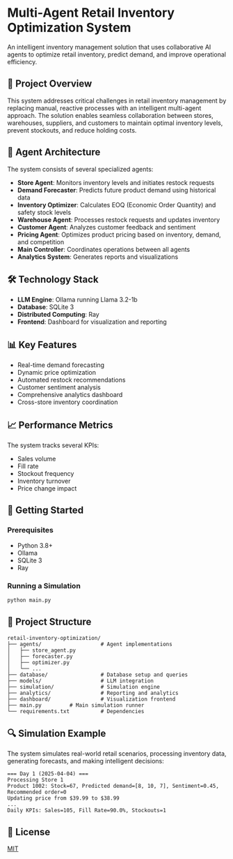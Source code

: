 # Multi-Agent Retail Inventory Optimization System

An intelligent inventory management solution that uses collaborative AI agents to optimize retail inventory, predict demand, and improve operational efficiency.

## 🌟 Project Overview

This system addresses critical challenges in retail inventory management by replacing manual, reactive processes with an intelligent multi-agent approach. The solution enables seamless collaboration between stores, warehouses, suppliers, and customers to maintain optimal inventory levels, prevent stockouts, and reduce holding costs.

## 🤖 Agent Architecture

The system consists of several specialized agents:

- **Store Agent**: Monitors inventory levels and initiates restock requests
- **Demand Forecaster**: Predicts future product demand using historical data
- **Inventory Optimizer**: Calculates EOQ (Economic Order Quantity) and safety stock levels
- **Warehouse Agent**: Processes restock requests and updates inventory
- **Customer Agent**: Analyzes customer feedback and sentiment
- **Pricing Agent**: Optimizes product pricing based on inventory, demand, and competition
- **Main Controller**: Coordinates operations between all agents
- **Analytics System**: Generates reports and visualizations

## 🛠️ Technology Stack

- **LLM Engine**: Ollama running Llama 3.2-1b
- **Database**: SQLite 3
- **Distributed Computing**: Ray
- **Frontend**: Dashboard for visualization and reporting

## 📊 Key Features

- Real-time demand forecasting
- Dynamic price optimization
- Automated restock recommendations
- Customer sentiment analysis
- Comprehensive analytics dashboard
- Cross-store inventory coordination

## 📈 Performance Metrics

The system tracks several KPIs:
- Sales volume
- Fill rate
- Stockout frequency
- Inventory turnover
- Price change impact

## 🚀 Getting Started

### Prerequisites
- Python 3.8+
- Ollama
- SQLite 3
- Ray

### Running a Simulation

```bash
python main.py
```

## 📁 Project Structure

```
retail-inventory-optimization/
├── agents/                   # Agent implementations
│   ├── store_agent.py
│   ├── forecaster.py
│   ├── optimizer.py
│   └── ...
├── database/                 # Database setup and queries
├── models/                   # LLM integration
├── simulation/               # Simulation engine
├── analytics/                # Reporting and analytics
├── dashboard/                # Visualization frontend
├── main.py         # Main simulation runner
└── requirements.txt          # Dependencies
```

## 🔍 Simulation Example

The system simulates real-world retail scenarios, processing inventory data, generating forecasts, and making intelligent decisions:

```
=== Day 1 (2025-04-04) ===
Processing Store 1
Product 1002: Stock=67, Predicted demand=[8, 10, 7], Sentiment=0.45, Recommended order=0
Updating price from $39.99 to $38.99
...
Daily KPIs: Sales=105, Fill Rate=90.0%, Stockouts=1
```

## 📄 License

[MIT](LICENSE)
